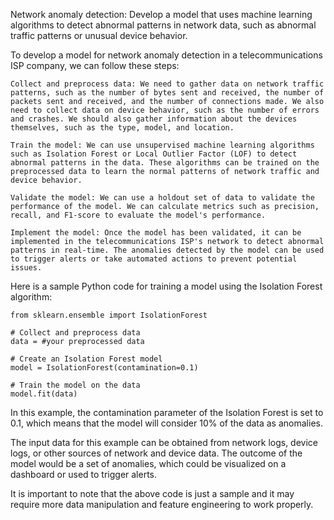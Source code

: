 Network anomaly detection: Develop a model that uses machine learning algorithms to detect abnormal patterns in network data, such as abnormal traffic patterns or unusual device behavior.

To develop a model for network anomaly detection in a telecommunications ISP company, we can follow these steps:

    Collect and preprocess data: We need to gather data on network traffic patterns, such as the number of bytes sent and received, the number of packets sent and received, and the number of connections made. We also need to collect data on device behavior, such as the number of errors and crashes. We should also gather information about the devices themselves, such as the type, model, and location.

    Train the model: We can use unsupervised machine learning algorithms such as Isolation Forest or Local Outlier Factor (LOF) to detect abnormal patterns in the data. These algorithms can be trained on the preprocessed data to learn the normal patterns of network traffic and device behavior.

    Validate the model: We can use a holdout set of data to validate the performance of the model. We can calculate metrics such as precision, recall, and F1-score to evaluate the model's performance.

    Implement the model: Once the model has been validated, it can be implemented in the telecommunications ISP's network to detect abnormal patterns in real-time. The anomalies detected by the model can be used to trigger alerts or take automated actions to prevent potential issues.

Here is a sample Python code for training a model using the Isolation Forest algorithm:

    from sklearn.ensemble import IsolationForest

    # Collect and preprocess data
    data = #your preprocessed data

    # Create an Isolation Forest model
    model = IsolationForest(contamination=0.1)

    # Train the model on the data
    model.fit(data)

In this example, the contamination parameter of the Isolation Forest is set to 0.1, which means that the model will consider 10% of the data as anomalies.

The input data for this example can be obtained from network logs, device logs, or other sources of network and device data. The outcome of the model would be a set of anomalies, which could be visualized on a dashboard or used to trigger alerts.

It is important to note that the above code is just a sample and it may require more data manipulation and feature engineering to work properly.
